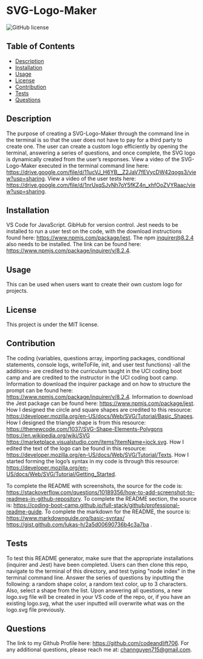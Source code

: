 # SVG-Logo-Maker
![GitHub license](https://img.shields.io/badge/license-MIT-blue.svg)


## Table of Contents
- [Description](#description)
- [Installation](#installation)
- [Usage](#usage)
- [License](#license)
- [Contribution](#contribution)
- [Tests](#tests)
- [Questions](#questions)


## Description
The purpose of creating a SVG-Logo-Maker through the command line in the terminal is so that the user does not have to pay for a third party to create one. The user can create a custom logo efficiently by opening the terminal, answering a series of questions, and once complete, the SVG logo is dynamically created from the user’s responses.
View a video of the SVG-Logo-Maker executed in the terminal command line here: https://drive.google.com/file/d/11ucVJ_H6YB__Z2JaV7fEVycDW42qogs3/view?usp=sharing.
View a video of the user tests here: https://drive.google.com/file/d/1nrUxqSJvNh7oY5fKZ4n_xhfOoZVYRaac/view?usp=sharing. 



## Installation
VS Code for JavaScript. GibHub for version control. Jest needs to be installed to run a user test on the code, with the download instructions found here: https://www.npmjs.com/package/jest. The npm inquirer@8.2.4 also needs to be installed. The link can be found here: https://www.npmjs.com/package/inquirer/v/8.2.4.


## Usage
This can be used when users want to create their own custom logo for projects.


## License
This project is under the MIT license.


## Contribution
The coding (variables, questions array, importing packages, conditional statements, console logs, writeToFile, init, and user test functions) -all the additions- are credited to the curriculum taught in the UCI coding boot camp and are credited to the instructor in the UCI coding boot camp.
Information to download the inquirer package and on how to structure the prompt can be found here: https://www.npmjs.com/package/inquirer/v/8.2.4.
Information to download the Jest package can be found here: https://www.npmjs.com/package/jest.
How I designed the circle and square shapes are credited to this resource: https://developer.mozilla.org/en-US/docs/Web/SVG/Tutorial/Basic_Shapes.
How I designed the triangle shape is from this resource: https://thenewcode.com/1037/SVG-Shape-Elements-Polygons
https://en.wikipedia.org/wiki/SVG
https://marketplace.visualstudio.com/items?itemName=jock.svg.
How I edited the text of the logo can be found in this resource: https://developer.mozilla.org/en-US/docs/Web/SVG/Tutorial/Texts.
How I started forming the logo’s syntax in my code is through this resource: https://developer.mozilla.org/en-US/docs/Web/SVG/Tutorial/Getting_Started.


To complete the README with screenshots, the source for the code is: https://stackoverflow.com/questions/10189356/how-to-add-screenshot-to-readmes-in-github-repository.
To complete the README section, the source is: https://coding-boot-camp.github.io/full-stack/github/professional-readme-guide.
To complete the markdown for the README, the source is: https://www.markdownguide.org/basic-syntax/
https://gist.github.com/lukas-h/2a5d00690736b4c3a7ba
.


## Tests
To test this README generator, make sure that the appropriate installations (inquirer and Jest) have been completed. Users can then clone this repo, navigate to the terminal of this directory, and test typing "node index" in the terminal command line. Answer the series of questions by inputting the following: a random shape color, a random text color, up to 3 characters. Also, select a shape from the list. Upon answering all questions, a new logo.svg file will be created in your VS code of the repo, or, if you have an existing logo.svg, what the user inputted will overwrite what was on the logo.svg file previously.




## Questions
The link to my Github Profile here: https://github.com/codeandlift706.
For any additional questions, please reach me at: channguyen715@gmail.com.
